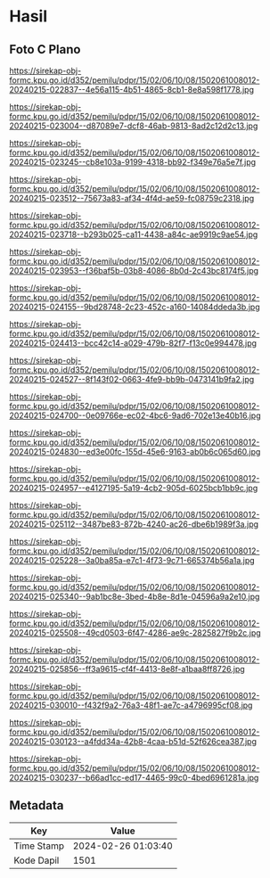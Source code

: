 # Hasil

## Foto C Plano

https://sirekap-obj-formc.kpu.go.id/d352/pemilu/pdpr/15/02/06/10/08/1502061008012-20240215-022837--4e56a115-4b51-4865-8cb1-8e8a598f1778.jpg

https://sirekap-obj-formc.kpu.go.id/d352/pemilu/pdpr/15/02/06/10/08/1502061008012-20240215-023004--d87089e7-dcf8-46ab-9813-8ad2c12d2c13.jpg

https://sirekap-obj-formc.kpu.go.id/d352/pemilu/pdpr/15/02/06/10/08/1502061008012-20240215-023245--cb8e103a-9199-4318-bb92-f349e76a5e7f.jpg

https://sirekap-obj-formc.kpu.go.id/d352/pemilu/pdpr/15/02/06/10/08/1502061008012-20240215-023512--75673a83-af34-4f4d-ae59-fc08759c2318.jpg

https://sirekap-obj-formc.kpu.go.id/d352/pemilu/pdpr/15/02/06/10/08/1502061008012-20240215-023718--b293b025-ca11-4438-a84c-ae9919c9ae54.jpg

https://sirekap-obj-formc.kpu.go.id/d352/pemilu/pdpr/15/02/06/10/08/1502061008012-20240215-023953--f36baf5b-03b8-4086-8b0d-2c43bc8174f5.jpg

https://sirekap-obj-formc.kpu.go.id/d352/pemilu/pdpr/15/02/06/10/08/1502061008012-20240215-024155--9bd28748-2c23-452c-a160-14084ddeda3b.jpg

https://sirekap-obj-formc.kpu.go.id/d352/pemilu/pdpr/15/02/06/10/08/1502061008012-20240215-024413--bcc42c14-a029-479b-82f7-f13c0e994478.jpg

https://sirekap-obj-formc.kpu.go.id/d352/pemilu/pdpr/15/02/06/10/08/1502061008012-20240215-024527--8f143f02-0663-4fe9-bb9b-0473141b9fa2.jpg

https://sirekap-obj-formc.kpu.go.id/d352/pemilu/pdpr/15/02/06/10/08/1502061008012-20240215-024700--0e09766e-ec02-4bc6-9ad6-702e13e40b16.jpg

https://sirekap-obj-formc.kpu.go.id/d352/pemilu/pdpr/15/02/06/10/08/1502061008012-20240215-024830--ed3e00fc-155d-45e6-9163-ab0b6c065d60.jpg

https://sirekap-obj-formc.kpu.go.id/d352/pemilu/pdpr/15/02/06/10/08/1502061008012-20240215-024957--e4127195-5a19-4cb2-905d-6025bcb1bb9c.jpg

https://sirekap-obj-formc.kpu.go.id/d352/pemilu/pdpr/15/02/06/10/08/1502061008012-20240215-025112--3487be83-872b-4240-ac26-dbe6b1989f3a.jpg

https://sirekap-obj-formc.kpu.go.id/d352/pemilu/pdpr/15/02/06/10/08/1502061008012-20240215-025228--3a0ba85a-e7c1-4f73-9c71-665374b56a1a.jpg

https://sirekap-obj-formc.kpu.go.id/d352/pemilu/pdpr/15/02/06/10/08/1502061008012-20240215-025340--9ab1bc8e-3bed-4b8e-8d1e-04596a9a2e10.jpg

https://sirekap-obj-formc.kpu.go.id/d352/pemilu/pdpr/15/02/06/10/08/1502061008012-20240215-025508--49cd0503-6f47-4286-ae9c-2825827f9b2c.jpg

https://sirekap-obj-formc.kpu.go.id/d352/pemilu/pdpr/15/02/06/10/08/1502061008012-20240215-025856--ff3a9615-cf4f-4413-8e8f-a1baa8ff8726.jpg

https://sirekap-obj-formc.kpu.go.id/d352/pemilu/pdpr/15/02/06/10/08/1502061008012-20240215-030010--f432f9a2-76a3-48f1-ae7c-a4796995cf08.jpg

https://sirekap-obj-formc.kpu.go.id/d352/pemilu/pdpr/15/02/06/10/08/1502061008012-20240215-030123--a4fdd34a-42b8-4caa-b51d-52f626cea387.jpg

https://sirekap-obj-formc.kpu.go.id/d352/pemilu/pdpr/15/02/06/10/08/1502061008012-20240215-030237--b66ad1cc-ed17-4465-99c0-4bed6961281a.jpg


## Metadata

| Key        | Value               |
| ---------- | ------------------- |
| Time Stamp | 2024-02-26 01:03:40 |
| Kode Dapil | 1501                |



